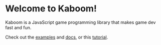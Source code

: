 # Welcome to Kaboom!

Kaboom is a JavaScript game programming library that makes game dev fast and fun.

Check out the [examples](https://kaboomjs.com/play) and [docs](https://kaboomjs.com/), or this [tutorial](https://kaboomjs.com/doc/intro). 